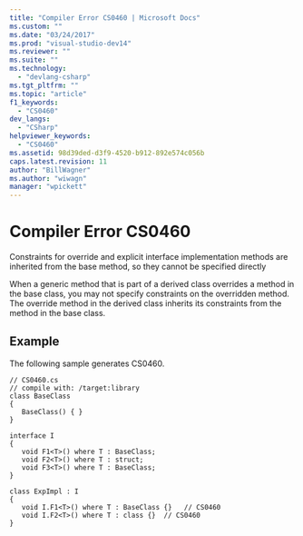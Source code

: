 ```yaml
---
title: "Compiler Error CS0460 | Microsoft Docs"
ms.custom: ""
ms.date: "03/24/2017"
ms.prod: "visual-studio-dev14"
ms.reviewer: ""
ms.suite: ""
ms.technology: 
  - "devlang-csharp"
ms.tgt_pltfrm: ""
ms.topic: "article"
f1_keywords: 
  - "CS0460"
dev_langs: 
  - "CSharp"
helpviewer_keywords: 
  - "CS0460"
ms.assetid: 98d39ded-d3f9-4520-b912-892e574c056b
caps.latest.revision: 11
author: "BillWagner"
ms.author: "wiwagn"
manager: "wpickett"
---
```

# Compiler Error CS0460
Constraints for override and explicit interface implementation methods are inherited from the base method, so they cannot be specified directly  
  
 When a generic method that is part of a derived class overrides a method in the base class, you may not specify constraints on the overridden method. The override method in the derived class inherits its constraints from the method in the base class.  
  
## Example  
 The following sample generates CS0460.  
  
```  
// CS0460.cs  
// compile with: /target:library  
class BaseClass   
{  
   BaseClass() { }  
}  
  
interface I  
{  
   void F1<T>() where T : BaseClass;  
   void F2<T>() where T : struct;  
   void F3<T>() where T : BaseClass;  
}  
  
class ExpImpl : I  
{  
   void I.F1<T>() where T : BaseClass {}   // CS0460  
   void I.F2<T>() where T : class {}  // CS0460  
}  
```